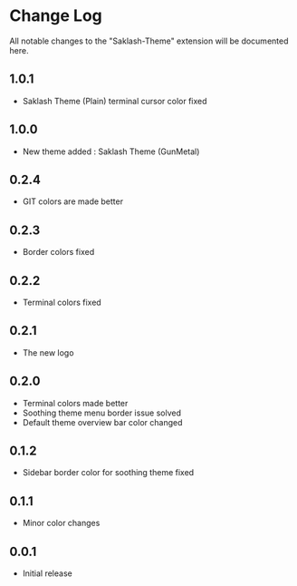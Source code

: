 # Change Log

All notable changes to the "Saklash-Theme" extension will be documented here. 

## 1.0.1

- Saklash Theme (Plain) terminal cursor color fixed

## 1.0.0

- New theme added : Saklash Theme (GunMetal) 

## 0.2.4

- GIT colors are made better

## 0.2.3

- Border colors fixed

## 0.2.2

- Terminal colors fixed

## 0.2.1

- The new logo

## 0.2.0

- Terminal colors made better
- Soothing theme menu border issue solved
- Default theme overview bar color changed

## 0.1.2

- Sidebar border color for soothing theme fixed

## 0.1.1

- Minor color changes

## 0.0.1

- Initial release